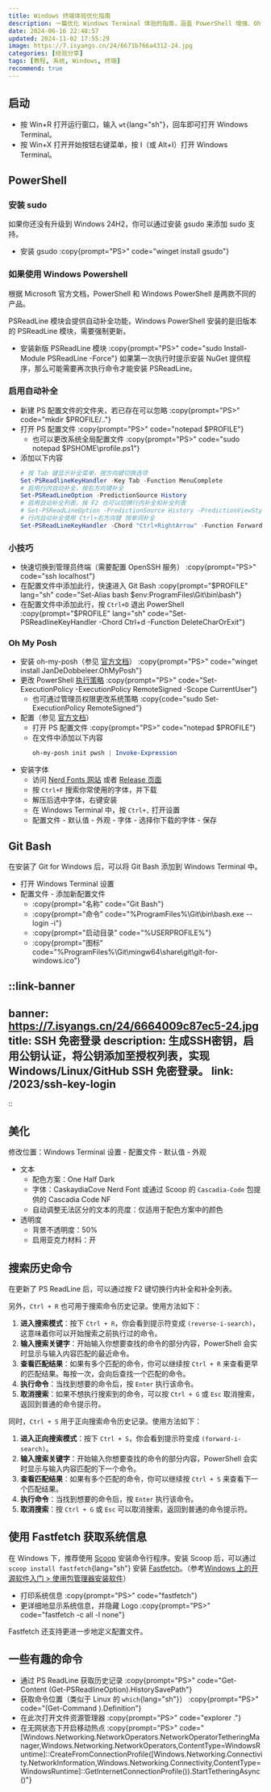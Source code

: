 ```yaml
---
title: Windows 终端体验优化指南
description: 一篇优化 Windows Terminal 体验的指南，涵盖 PowerShell 增强、Oh My Posh 主题配置、集成 Git Bash 以及终端美化等方面。
date: 2024-06-16 22:48:57
updated: 2024-11-02 17:55:29
image: https://7.isyangs.cn/24/6671b766a4312-24.jpg
categories: [经验分享]
tags: [教程, 系统, Windows, 终端]
recommend: true
---
```


## 启动

- 按 Win+R 打开运行窗口，输入 `wt`{lang="sh"}，回车即可打开 Windows Terminal。
- 按 Win+X 打开开始按钮右键菜单，按 I（或 Alt+I）打开 Windows Terminal。

## PowerShell

### 安装 sudo

如果你还没有升级到 Windows 24H2，你可以通过安装 gsudo 来添加 sudo 支持。

- 安装 gsudo
  :copy{prompt="PS>" code="winget install gsudo"}

### 如果使用 Windows Powershell

根据 Microsoft 官方文档，PowerShell 和 Windows PowerShell 是两款不同的产品。

PSReadLine 模块会提供自动补全功能，Windows PowerShell 安装的是旧版本的 PSReadLine 模块，需要强制更新。

- 安装新版 PSReadLine 模块
  :copy{prompt="PS>" code="sudo Install-Module PSReadLine -Force"}
  如果第一次执行时提示安装 NuGet 提供程序，那么可能需要再次执行命令才能安装 PSReadLine。

### 启用自动补全

- 新建 PS 配置文件的文件夹，若已存在可以忽略
  :copy{prompt="PS>" code="mkdir $PROFILE/.."}
- 打开 PS 配置文件
  :copy{prompt="PS>" code="notepad $PROFILE"}
  - 也可以更改系统全局配置文件
  :copy{prompt="PS>" code="sudo notepad $PSHOME\profile.ps1"}
- 添加以下内容
  ```powershell [$PROFILE]
  # 按 Tab 键显示补全菜单，按方向键切换选项
  Set-PSReadlineKeyHandler -Key Tab -Function MenuComplete
  # 启用行内自动补全，按右方向键补全
  Set-PSReadLineOption -PredictionSource History
  # 启用自动补全列表，按 F2 也可以切换行内补全和补全列表
  # Set-PSReadLineOption -PredictionSource History -PredictionViewStyle ListView
  # 行内自动补全使用 Ctrl+右方向键 按单词补全
  Set-PSReadLineKeyHandler -Chord "Ctrl+RightArrow" -Function ForwardWord
  ```

### 小技巧

- 快速切换到管理员终端（需要配置 OpenSSH 服务）
  :copy{prompt="PS>" code="ssh localhost"}
- 在配置文件中添加此行，快速进入 Git Bash
  :copy{prompt="$PROFILE" lang="sh" code="Set-Alias bash $env:ProgramFiles\Git\bin\bash"}
- 在配置文件中添加此行，按 `Ctrl+D` 退出 PowerShell
  :copy{prompt="$PROFILE" lang="sh" code="Set-PSReadlineKeyHandler -Chord Ctrl+d -Function DeleteCharOrExit"}

### Oh My Posh

- 安装 oh-my-posh（参见 [官方文档](https://ohmyposh.dev/docs/installation/windows)）
  :copy{prompt="PS>" code="winget install JanDeDobbeleer.OhMyPosh"}
- 更改 PowerShell [执行策略](https://learn.microsoft.com/zh-cn/powershell/module/microsoft.powershell.core/about/about_execution_policies)
  :copy{prompt="PS>" code="Set-ExecutionPolicy -ExecutionPolicy RemoteSigned -Scope CurrentUser"}
  - 也可通过管理员权限更改系统策略
  :copy{code="sudo Set-ExecutionPolicy RemoteSigned"}
- 配置（参见 [官方文档](https://ohmyposh.dev/docs/installation/prompt)）
  - 打开 PS 配置文件
  :copy{prompt="PS>" code="notepad $PROFILE"}
  - 在文件中添加以下内容
    ```powershell [$PROFILE]
    oh-my-posh init pwsh | Invoke-Expression
    ```
- 安装字体
  - 访问 [Nerd Fonts 网站](https://www.nerdfonts.com/font-downloads) 或者 [Release 页面](https://github.com/ryanoasis/nerd-fonts/releases)
  - 按 `Ctrl+F` 搜索你常使用的字体，并下载
  - 解压后选中字体，右键安装
  - 在 Windows Terminal 中，按 `Ctrl+,` 打开设置
  - 配置文件 - 默认值 - 外观 - 字体 - 选择你下载的字体 - 保存

## Git Bash

在安装了 Git for Windows 后，可以将 Git Bash 添加到 Windows Terminal 中。

- 打开 Windows Terminal 设置
- 配置文件 - 添加新配置文件
  - :copy{prompt="名称" code="Git Bash"}
  - :copy{prompt="命令" code="%ProgramFiles%\Git\bin\bash.exe --login -i"}
  - :copy{prompt="启动目录" code="%USERPROFILE%"}
  - :copy{prompt="图标" code="%ProgramFiles%\Git\mingw64\share\git\git-for-windows.ico"}

::link-banner
---
banner: https://7.isyangs.cn/24/6664009c87ec5-24.jpg
title: SSH 免密登录
description: 生成SSH密钥，启用公钥认证，将公钥添加至授权列表，实现 Windows/Linux/GitHub SSH 免密登录。
link: /2023/ssh-key-login
---
::

## 美化

修改位置：Windows Terminal 设置 - 配置文件 - 默认值 - 外观

- 文本
  - 配色方案：One Half Dark
  - 字体：CaskaydiaCove Nerd Font 或通过 Scoop 的 `Cascadia-Code` 包提供的 Cascadia Code NF
  - 自动调整无法区分的文本的亮度：仅适用于配色方案中的颜色
- 透明度
  - 背景不透明度：50%
  - 启用亚克力材料：开

## 搜索历史命令

在更新了 PS ReadLine 后，可以通过按 F2 键切换行内补全和补全列表。

另外，`Ctrl + R` 也可用于搜索命令历史记录。使用方法如下：

1. **进入搜索模式**：按下 `Ctrl + R`，你会看到提示符变成 `(reverse-i-search)`，这意味着你可以开始搜索之前执行过的命令。
2. **输入搜索关键字**：开始输入你想要查找的命令的部分内容，PowerShell 会实时显示与输入内容匹配的最近命令。
3. **查看匹配结果**：如果有多个匹配的命令，你可以继续按 `Ctrl + R` 来查看更早的匹配结果。每按一次，会向后查找一个匹配的命令。
4. **执行命令**：当找到想要的命令后，按 `Enter` 执行该命令。
5. **取消搜索**：如果不想执行搜索到的命令，可以按 `Ctrl + G` 或 `Esc` 取消搜索，返回到普通的命令提示符。

同时，`Ctrl + S` 用于正向搜索命令历史记录。使用方法如下：

1. **进入正向搜索模式**：按下 `Ctrl + S`，你会看到提示符变成 `(forward-i-search)`。
2. **输入搜索关键字**：开始输入你想要查找的命令的部分内容，PowerShell 会实时显示与输入内容匹配的下一个命令。
3. **查看匹配结果**：如果有多个匹配的命令，你可以继续按 `Ctrl + S` 来查看下一个匹配结果。
4. **执行命令**：当找到想要的命令后，按 `Enter` 执行该命令。
5. **取消搜索**：按 `Ctrl + G` 或 `Esc` 可以取消搜索，返回到普通的命令提示符。

## 使用 Fastfetch 获取系统信息

在 Windows 下，推荐使用 [Scoop](https://scoop.sh/) 安装命令行程序。安装 Scoop 后，可以通过 `scoop install fastfetch`{lang="sh"} 安装 [Fastfetch](https://github.com/fastfetch-cli/fastfetch)。（参考[Windows 上的开源软件入门 > 使用包管理器安装软件](/2024/sfd-xupt#使用包管理器安装软件)）

- 打印系统信息
  :copy{prompt="PS>" code="fastfetch"}
- 更详细地显示系统信息，并隐藏 Logo
  :copy{prompt="PS>" code="fastfetch -c all -l none"}

Fastfetch 还支持更进一步地定义配置文件。

## 一些有趣的命令

- 通过 PS ReadLine 获取历史记录
  :copy{prompt="PS>" code="Get-Content (Get-PSReadlineOption).HistorySavePath"}
- 获取命令位置（类似于 Linux 的 `which`{lang="sh"}）
  :copy{prompt="PS>" code="(Get-Command <command>).Definition"}
- 在此次打开文件资源管理器
  :copy{prompt="PS>" code="explorer ."}
- 在无网状态下开启移动热点
  :copy{prompt="PS>" code="[Windows.Networking.NetworkOperators.NetworkOperatorTetheringManager,Windows.Networking.NetworkOperators,ContentType=WindowsRuntime]::CreateFromConnectionProfile([Windows.Networking.Connectivity.NetworkInformation,Windows.Networking.Connectivity,ContentType=WindowsRuntime]::GetInternetConnectionProfile()).StartTetheringAsync()"}
